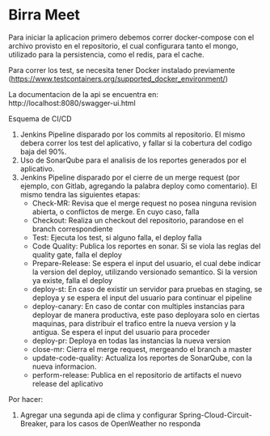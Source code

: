 # Birra Meet

Para iniciar la aplicacion primero debemos correr docker-compose con el archivo provisto en el repositorio, el cual configurara tanto el mongo, utilizado para la persistencia, como el redis, para el cache.

Para correr los test, se necesita tener Docker instalado previamente (https://www.testcontainers.org/supported_docker_environment/)

La documentacion de la api se encuentra en: http://localhost:8080/swagger-ui.html

Esquema de CI/CD
1. Jenkins Pipeline disparado por los commits al repositorio. El mismo debera correr los test del aplicativo, y fallar si la cobertura del codigo baja del 90%.
2. Uso de SonarQube para el analisis de los reportes generados por el aplicativo.
3. Jenkins Pipeline disparado por el cierre de un merge request (por ejemplo, con Gitlab, agregando la palabra deploy como comentario). El mismo tendra las siguientes etapas:
    * Check-MR: Revisa que el merge request no posea ninguna revision abierta, o conflictos de merge. En cuyo caso, falla
    * Checkout: Realiza un checkout del repositorio, parandose en el branch correspondiente
    * Test: Ejecuta los test, si alguno falla, el deploy falla
    * Code Quality: Publica los reportes en sonar. Si se viola las reglas del quality gate, falla el deploy
    * Prepare-Release: Se espera el input del usuario, el cual debe indicar la version del deploy, utilizando versionado semantico. Si la version ya existe, falla el deploy
    * deploy-st: En caso de existir un servidor para pruebas en staging, se deploya y se espera el input del usuario para continuar el pipeline
    * deploy-canary: En caso de contar con multiples instancias para deployar de manera productiva, este paso deployara solo en ciertas maquinas, para distribuir el trafico entre la nueva version y la antigua. Se espera el input del usuario para proceder
    * deploy-pr: Deploya en todas las instancias la nueva version
    * close-mr: Cierra el merge request, mergeando el branch a master
    * update-code-quality: Actualiza los reportes de SonarQube, con la nueva informacion.
    * perform-release: Publica en el repositorio de artifacts el nuevo release del aplicativo
    
Por hacer: 
1. Agregar una segunda api de clima y configurar Spring-Cloud-Circuit-Breaker, para los casos de OpenWeather no responda